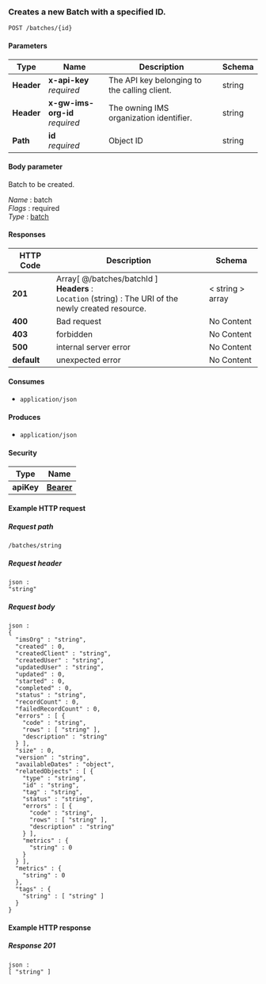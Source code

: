 
<a name="post_batch_by_id"></a>
### Creates a new Batch with a specified ID.
```
POST /batches/{id}
```


#### Parameters

|Type|Name|Description|Schema|
|---|---|---|---|
|**Header**|**x-api-key**  <br>*required*|The API key belonging to the calling client.|string|
|**Header**|**x-gw-ims-org-id**  <br>*required*|The owning IMS organization identifier.|string|
|**Path**|**id**  <br>*required*|Object ID|string|


#### Body parameter
Batch to be created.

*Name* : batch  
*Flags* : required  
*Type* : [batch](../definitions/batch.md#batch)


#### Responses

|HTTP Code|Description|Schema|
|---|---|---|
|**201**|Array[ @/batches/batchId ]  <br>**Headers** :   <br>`Location` (string) : The URI of the newly created resource.|< string > array|
|**400**|Bad request|No Content|
|**403**|forbidden|No Content|
|**500**|internal server error|No Content|
|**default**|unexpected error|No Content|


#### Consumes

* `application/json`


#### Produces

* `application/json`


#### Security

|Type|Name|
|---|---|
|**apiKey**|**[Bearer](security.md#bearer)**|


#### Example HTTP request

##### Request path
```
/batches/string
```


##### Request header
```
json :
"string"
```


##### Request body
```
json :
{
  "imsOrg" : "string",
  "created" : 0,
  "createdClient" : "string",
  "createdUser" : "string",
  "updatedUser" : "string",
  "updated" : 0,
  "started" : 0,
  "completed" : 0,
  "status" : "string",
  "recordCount" : 0,
  "failedRecordCount" : 0,
  "errors" : [ {
    "code" : "string",
    "rows" : [ "string" ],
    "description" : "string"
  } ],
  "size" : 0,
  "version" : "string",
  "availableDates" : "object",
  "relatedObjects" : [ {
    "type" : "string",
    "id" : "string",
    "tag" : "string",
    "status" : "string",
    "errors" : [ {
      "code" : "string",
      "rows" : [ "string" ],
      "description" : "string"
    } ],
    "metrics" : {
      "string" : 0
    }
  } ],
  "metrics" : {
    "string" : 0
  },
  "tags" : {
    "string" : [ "string" ]
  }
}
```


#### Example HTTP response

##### Response 201
```
json :
[ "string" ]
```



